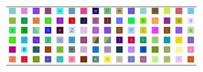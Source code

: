 <table>
<tr>
<td><img src="7C.gif"></td>
<td><img src="3B.gif"></td>
<td><img src="71.gif"></td>
<td><img src="22.gif"></td>
<td><img src="75.gif"></td>
<td><img src="66.gif"></td>
<td><img src="64.gif"></td>
<td><img src="77.gif"></td>
<td><img src="46.gif"></td>
<td><img src="6E.gif"></td>
<td><img src="59.gif"></td>
<td><img src="43.gif"></td>
<td><img src="48.gif"></td>
<td><img src="40.gif"></td>
<td><img src="2C.gif"></td>
<td><img src="37.gif"></td>
</tr>
<tr>
<td><img src="24.gif"></td>
<td><img src="3C.gif"></td>
<td><img src="2B.gif"></td>
<td><img src="33.gif"></td>
<td><img src="35.gif"></td>
<td><img src="31.gif"></td>
<td><img src="4A.gif"></td>
<td><img src="49.gif"></td>
<td><img src="29.gif"></td>
<td><img src="56.gif"></td>
<td><img src="4C.gif"></td>
<td><img src="53.gif"></td>
<td><img src="47.gif"></td>
<td><img src="6A.gif"></td>
<td><img src="39.gif"></td>
<td><img src="38.gif"></td>
</tr>
<tr>
<td><img src="32.gif"></td>
<td><img src="61.gif"></td>
<td><img src="gr3.gif"></td>
<td><img src="78.gif"></td>
<td><img src="23.gif"></td>
<td><img src="5A.gif"></td>
<td><img src="5B.gif"></td>
<td><img src="58.gif"></td>
<td><img src="74.gif"></td>
<td><img src="36.gif"></td>
<td><img src="50.gif"></td>
<td><img src="28.gif"></td>
<td><img src="2A.gif"></td>
<td><img src="62.gif"></td>
<td><img src="4E.gif"></td>
<td><img src="63.gif"></td>
</tr>
<tr>
<td><img src="41.gif"></td>
<td><img src="5F.gif"></td>
<td><img src="25.gif"></td>
<td><img src="7D.gif"></td>
<td><img src="6F.gif"></td>
<td><img src="5E.gif"></td>
<td><img src="67.gif"></td>
<td><img src="gr2.gif"></td>
<td><img src="gr1.gif"></td>
<td><img src="21.gif"></td>
<td><img src="7A.gif"></td>
<td><img src="76.gif"></td>
<td><img src="54.gif"></td>
<td><img src="2D.gif"></td>
<td><img src="27.gif"></td>
<td><img src="55.gif"></td>
</tr>
<tr>
<td><img src="2E.gif"></td>
<td><img src="42.gif"></td>
<td><img src="34.gif"></td>
<td><img src="60.gif"></td>
<td><img src="26.gif"></td>
<td><img src="70.gif"></td>
<td><img src="51.gif"></td>
<td><img src="3D.gif"></td>
<td><img src="2F.gif"></td>
<td><img src="30.gif"></td>
<td><img src="7E.gif"></td>
<td><img src="3F.gif"></td>
<td><img src="52.gif"></td>
<td><img src="6D.gif"></td>
<td><img src="57.gif"></td>
<td><img src="6B.gif"></td>
</tr>
<tr>
<td><img src="69.gif"></td>
<td><img src="3A.gif"></td>
<td><img src="73.gif"></td>
<td><img src="72.gif"></td>
<td><img src="44.gif"></td>
<td><img src="6C.gif"></td>
<td><img src="68.gif"></td>
<td><img src="4B.gif"></td>
<td><img src="65.gif"></td>
<td><img src="45.gif"></td>
<td><img src="79.gif"></td>
<td><img src="4D.gif"></td>
<td><img src="5D.gif"></td>
<td><img src="4F.gif"></td>
<td><img src="7B.gif"></td>
<td><img src="3E.gif"></td>
</tr>
</table>
